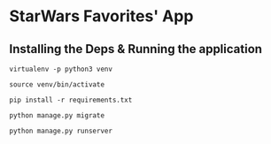 # StarWars Favorites' App



## Installing the Deps & Running the application

```
virtualenv -p python3 venv

source venv/bin/activate

pip install -r requirements.txt

python manage.py migrate

python manage.py runserver
```









